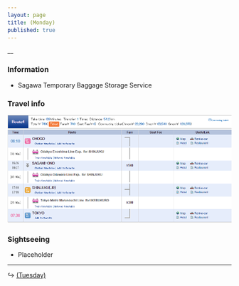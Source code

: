 ```yaml
---
layout: page
title: (Monday)
published: true
---
```


\_\_

### Information

* Sagawa Temporary Baggage Storage Service

### Travel info

![](/uploads/versions/chogototokyo---x----878-423x---.PNG)

### Sightseeing

* Placeholder

---

↪ [ (Tuesday)](/days/week3/apr)